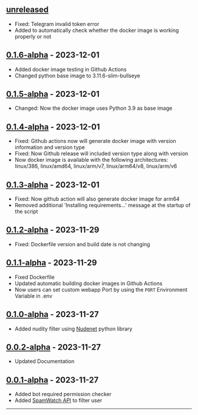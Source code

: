 ## [unreleased]
- Fixed: Telegram invalid token error
- Added to automatically check whether the docker image is working properly or not

## [0.1.6-alpha] - 2023-12-01
- Added docker image testing in Github Actions
- Changed python base image to 3.11.6-slim-bullseye

## [0.1.5-alpha] - 2023-12-01
- Changed: Now the docker image uses Python 3.9 as base image

## [0.1.4-alpha] - 2023-12-01
- Fixed: Github actions now will generate docker image with version information and version type
- Fixed: Now Github release will included version type along with version
- Now docker image is available with the following architectures: linux/386, linux/amd64, linux/arm/v7, linux/arm64/v8, linux/arm/v6

## [0.1.3-alpha] - 2023-12-01
- Fixed: Now github action will also generate docker image for arm64
- Removed additional 'Installing requirements...' message at the startup of the script

## [0.1.2-alpha] - 2023-11-29
- Fixed: Dockerfile version and build date is not changing

## [0.1.1-alpha] - 2023-11-29
- Fixed Dockerfile
- Updated automatic building docker images in Github Actions
- Now users can set custom webapp Port by using the `PORT` Environment Variable in .env

## [0.1.0-alpha] - 2023-11-27
- Added nudity filter using [Nudenet](https://pypi.org/project/nudenet/) python library

## [0.0.2-alpha] - 2023-11-27
- Updated Documentation

## [0.0.1-alpha] - 2023-11-27
- Added bot required permission checker
- Added [SpamWatch API](https://github.com/SpamWatch) to filter user

---
[0.0.1-alpha]: https://github.com/BiltuDas1/vigilantbot-telegram/tree/0.0.1
[0.0.2-alpha]: https://github.com/BiltuDas1/vigilantbot-telegram/compare/0.0.1...0.0.2
[0.1.0-alpha]: https://github.com/BiltuDas1/vigilantbot-telegram/compare/0.0.2...0.1.0
[0.1.1-alpha]: https://github.com/BiltuDas1/vigilantbot-telegram/compare/0.1.0...0.1.1
[0.1.2-alpha]: https://github.com/BiltuDas1/vigilantbot-telegram/compare/0.1.1...0.1.2
[0.1.3-alpha]: https://github.com/BiltuDas1/vigilantbot-telegram/compare/0.1.2...0.1.3
[0.1.4-alpha]: https://github.com/BiltuDas1/vigilantbot-telegram/compare/0.1.3...0.1.4
[0.1.5-alpha]: https://github.com/BiltuDas1/vigilantbot-telegram/compare/0.1.4...0.1.5
[0.1.6-alpha]: https://github.com/BiltuDas1/vigilantbot-telegram/compare/0.1.5...0.1.6
[unreleased]: https://github.com/BiltuDas1/vigilantbot-telegram/compare/0.1.6...main
